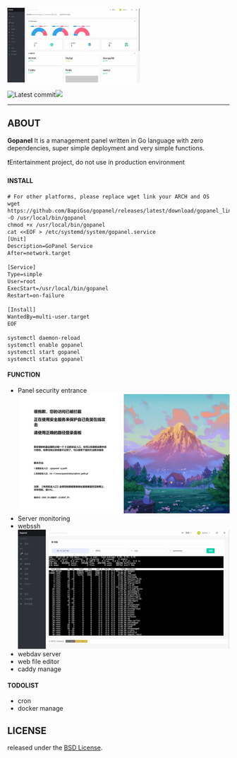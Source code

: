 
<p><img src="./assets/img/preview1.webp" alt="Webmin" width="300px"></p>

<img src="https://img.shields.io/github/last-commit/BapiGso/gopanel" alt="Latest commit"><img src="https://img.shields.io/github/license/BapiGso/gopanel">


---

## ABOUT

**Gopanel** It is a management panel written in Go language with zero dependencies, super simple deployment and very simple functions.

❗Entertainment project, do not use in production environment

#### INSTALL
```shell
# For other platforms, please replace wget link your ARCH and OS 
wget https://github.com/BapiGso/gopanel/releases/latest/download/gopanel_linux_amd64 -O /usr/local/bin/gopanel
chmod +x /usr/local/bin/gopanel
cat <<EOF > /etc/systemd/system/gopanel.service
[Unit]
Description=GoPanel Service
After=network.target

[Service]
Type=simple
User=root
ExecStart=/usr/local/bin/gopanel
Restart=on-failure

[Install]
WantedBy=multi-user.target
EOF

systemctl daemon-reload
systemctl enable gopanel
systemctl start gopanel
systemctl status gopanel
```

#### FUNCTION
 - Panel security entrance![](./assets/img/preview3.webp)
 - Server monitoring
 - webssh![](./assets/img/preview2.webp)
 - webdav server
 - web file editor
 - caddy manage


#### TODOLIST
 - cron
 - docker manage

## LICENSE

released under the [BSD License](https://github.com/webmin/webmin/blob/master/LICENCE).
